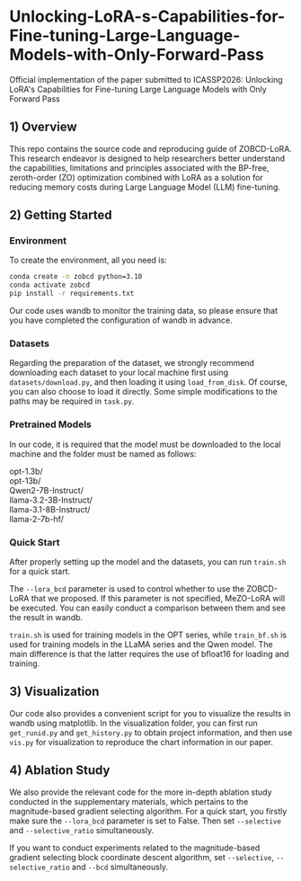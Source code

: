 Unlocking-LoRA-s-Capabilities-for-Fine-tuning-Large-Language-Models-with-Only-Forward-Pass
====================================================

Official implementation of the paper submitted to ICASSP2026: Unlocking LoRA's Capabilities for Fine-tuning Large Language Models with Only Forward Pass


## 1) Overview

This repo contains the source code and reproducing guide of ZOBCD-LoRA.
This research endeavor is designed to help researchers better understand the capabilities, limitations and principles
associated with the BP-free, zeroth-order (ZO) optimization combined with LoRA as a solution for reducing memory costs during Large
Language Model (LLM) fine-tuning. 



## 2) Getting Started

### Environment

To create the environment, all you need is:

```bash
conda create -n zobcd python=3.10
conda activate zobcd
pip install -r requirements.txt
```
Our code uses wandb to monitor the training data, so please ensure that you have completed the configuration of wandb in advance.

### Datasets
Regarding the preparation of the dataset, we strongly recommend downloading each dataset to your local machine first using `datasets/download.py`, and then loading it using `load_from_disk`. Of course, you can also choose to load it directly. Some simple modifications to the paths may be required in `task.py`.

### Pretrained Models
In our code, it is required that the model must be downloaded to the local machine and the folder must be named as follows:

opt-1.3b/   
opt-13b/  
Qwen2-7B-Instruct/     
llama-3.2-3B-Instruct/  
llama-3.1-8B-Instruct/  
llama-2-7b-hf/          

### Quick Start


After properly setting up the model and the datasets, you can run `train.sh` for a quick start.

The `--lora_bcd` parameter is used to control whether to use the ZOBCD-LoRA that we proposed. If this parameter is not specified, MeZO-LoRA will be executed. You can easily conduct a comparison between them and see the result in wandb.

`train.sh` is used for training models in the OPT series, while `train_bf.sh` is used for training models in the LLaMA series and the Qwen model. The main difference is that the latter requires the use of bfloat16 for loading and training.

## 3) Visualization
Our code also provides a convenient script for you to visualize the results in wandb using matplotlib. In the visualization folder, you can first run `get_runid.py` and `get_history.py` to obtain project information, and then use `vis.py` for visualization to reproduce the chart information in our paper.

## 4) Ablation Study
We also provide the relevant code for the more in-depth ablation study conducted in the supplementary materials, which pertains to the magnitude-based gradient selecting algorithm. For a quick start, you firstly make sure the  `--lora_bcd` parameter is set to False. Then set `--selective` and `--selective_ratio` simultaneously. 

If you want to conduct experiments related to the magnitude-based gradient selecting block coordinate descent algorithm, set `--selective`, `--selective_ratio` and `--bcd` simultaneously. 
